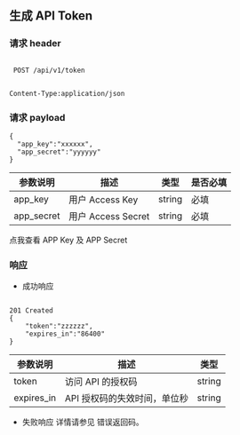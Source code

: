 ## **生成 API Token**

### 请求 header
<pre><code>
 POST /api/v1/token
</code></pre>
<pre><code>
Content-Type:application/json
</code></pre>

### 请求 payload

    {
      "app_key":"xxxxxx",
      "app_secret":"yyyyyy"
    }

|**参数说明**|	  **描述**    |	 **类型**  |**是否必填**|
|------------|----------------|------------|------------|
|app_key	|用户 Access Key|	string|	必填|
|app_secret|	用户 Access Secret|	string|	必填|
点我查看 APP Key 及 APP Secret

### 响应
* 成功响应
<pre><code>
201 Created
{
    "token":"zzzzzz",
    "expires_in":"86400"
}
</code></pre>

|**参数说明**|	  **描述**    |	**类型**|
|------------|----------------|---------|
|token|	访问 API 的授权码|	string|
|expires_in|	API 授权码的失效时间，单位秒|	string|
* 失败响应 详情请参见 错误返回码。

